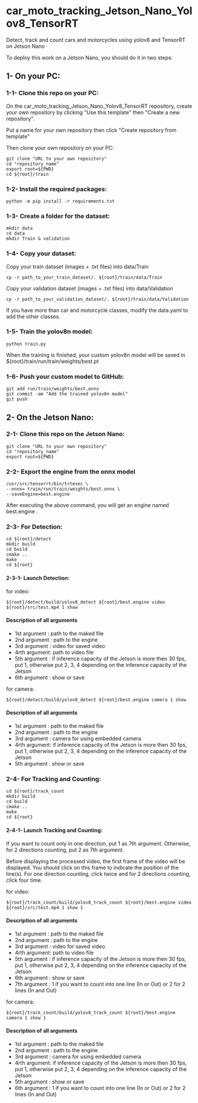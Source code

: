 # car_moto_tracking_Jetson_Nano_Yolov8_TensorRT
Detect, track and count cars and motorcycles using yolov8 and TensorRT on Jetson Nano



To deploy this work on a Jetson Nano, you should do it in two steps:

## 1- On your PC:
### 1-1- Clone this repo on your PC:
On the car_moto_tracking_Jetson_Nano_Yolov8_TensorRT repository, create your own repository by clicking "Use this template" then "Create a new repository".

Put a name for your own repository then click "Create repository from template"

Then clone your own repository on your PC: 

	git clone "URL to your own repository"
	cd "repository_name"
	export root=${PWD}
	cd ${root}/train

### 1-2- Install the required packages:

	python -m pip install -r requirements.txt

### 1-3- Create a folder for the dataset:

	mkdir data
	cd data
	mkdir Train & validation

### 1-4- Copy your dataset:
Copy your train dataset (images + .txt files) into data/Train

	cp -r path_to_your_train_dataset/. ${root}/train/data/Train

Copy your validation dataset (images + .txt files) into data/Validation

	cp -r path_to_your_validation_dataset/. ${root}/train/data/Validation


If you have more than car and motorcycle classes, modify the data.yaml to add the other classes.

### 1-5- Train the yolov8n model:

	python train.py

When the training is finished, your custom yolov8n model will be saved in 
${root}/train/run/train/weights/best.pt

### 1-6- Push your custom model to GitHub:

	git add run/train/weights/best.onnx
	git commit -am "Add the trained yolov8n model"
	git push

## 2- On the Jetson Nano:
### 2-1- Clone this repo on the Jetson Nano:

	git clone "URL to your own repository"
	cd "repository_name"
	export root=${PWD}

### 2-2- Export the engine from the onnx model

	/usr/src/tensorrt/bin/trtexec \
	--onnx= train/run/train/weights/best.onnx \
	--saveEngine=best.engine

After executing the above command, you will get an engine named best.engine .

### 2-3- For Detection:

	cd ${root}/detect
	mkdir build
	cd build
	cmake ..
	make
	cd ${root}

#### 2-3-1- Launch Detection:
for video:

	${root}/detect/build/yolov8_detect ${root}/best.engine video ${root}/src/test.mp4 1 show


#### Description of all arguments

- 1st argument : path to the maked file
- 2nd argument : path to the engine
- 3rd argument : video for saved video
- 4rth argument: path to video file
- 5th argument : if inference capacity of the Jetson is more then 30 fps, put 1, otherwise put 2, 3, 4 depending on the inference capacity of the Jetson
- 6th argument : show or save

for camera:

	${root}/detect/build/yolov8_detect ${root}/best.engine camera 1 show

#### Description of all arguments

- 1st argument : path to the maked file
- 2nd argument : path to the engine
- 3rd argument : camera for using embedded camera
- 4rth argument: if inference capacity of the Jetson is more then 30 fps, put 1, otherwise put 2, 3, 4 depending on the inference capacity of the Jetson
- 5th argument : show or save


### 2-4- For Tracking and Counting:

	cd ${root}/track_count
	mkdir build
	cd build
	cmake ..
	make
	cd ${root}

#### 2-4-1- Launch Tracking and Counting:
If you want to count only in one direction, put 1 as 7th argument. Otherwise, for 2 directions counting, put 2 as 7th argument.

Before displaying the processed video, the first frame of the video will be displayed. You should click on this frame to indicate the position of the line(s). For one direction counting, click twice and for 2 directions counting, click four time.

for video:

	${root}/track_count/build/yolov8_track_count ${root}/best.engine video ${root}/src/test.mp4 1 show 1

#### Description of all arguments

- 1st argument : path to the maked file
- 2nd argument : path to the engine
- 3rd argument : video for saved video
- 4rth argument: path to video file
- 5th argument : if inference capacity of the Jetson is more then 30 fps, put 1, otherwise put 2, 3, 4 depending on the inference capacity of the Jetson
- 6th argument : show or save
- 7th argument : 1 if you want to count into one line (In or Out) or 2 for 2 lines (In and Out)

for camera:

	${root}/track_count/build/yolov8_track_count ${root}/best.engine camera 1 show 1

#### Description of all arguments

- 1st argument : path to the maked file
- 2nd argument : path to the engine
- 3rd argument : camera for using embedded camera
- 4rth argument: if inference capacity of the Jetson is more then 30 fps, put 1, otherwise put 2, 3, 4 depending on the inference capacity of the Jetson
- 5th argument : show or save
- 6th argument : 1 if you want to count into one line (In or Out) or 2 for 2 lines (In and Out)
